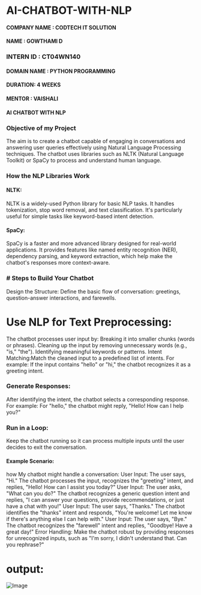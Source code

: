 # AI-CHATBOT-WITH-NLP
#### COMPANY NAME : CODTECH IT SOLUTION
#### NAME : GOWTHAMI D 
### INTERN ID : CT04WN140  
#### DOMAIN NAME : PYTHON PROGRAMMING 
#### DURATION: 4 WEEKS
#### MENTOR : VAISHALI
#### AI CHATBOT WITH NLP
 
### Objective of my Project
The aim is to create a chatbot capable of engaging in conversations and answering user queries effectively using Natural Language Processing techniques. The chatbot uses libraries such as NLTK (Natural Language Toolkit) or SpaCy to process and understand human language.

### How the NLP Libraries Work
#### NLTK:
NLTK is a widely-used Python library for basic NLP tasks. It handles tokenization, stop word removal, and text classification.
It's particularly useful for simple tasks like keyword-based intent detection.

#### SpaCy:
SpaCy is a faster and more advanced library designed for real-world applications.
It provides features like named entity recognition (NER), dependency parsing, and keyword extraction, which help make the chatbot's responses more context-aware.

### # Steps to Build Your Chatbot
Design the Structure:
Define the basic flow of conversation: greetings, question-answer interactions, and farewells.
# Use NLP for Text Preprocessing:
The chatbot processes user input by:
Breaking it into smaller chunks (words or phrases).
Cleaning up the input by removing unnecessary words (e.g., "is," "the").
Identifying meaningful keywords or patterns.
Intent Matching:Match the cleaned input to a predefined list of intents. For example:
If the input contains "hello" or "hi," the chatbot recognizes it as a greeting intent.

### Generate Responses:
After identifying the intent, the chatbot selects a corresponding response. For example:
For "hello," the chatbot might reply, "Hello! How can I help you?"

### Run in a Loop:
Keep the chatbot running so it can process multiple inputs until the user decides to exit the conversation.

#### Example Scenario:
how My chatbot might handle a conversation:
User Input: The user says, "Hi."
The chatbot processes the input, recognizes the "greeting" intent, and replies, "Hello! How can I assist you today?"
User Input: The user asks, "What can you do?"
The chatbot recognizes a generic question intent and replies, "I can answer your questions, provide recommendations, or just have a chat with you!"
User Input: The user says, "Thanks."
The chatbot identifies the "thanks" intent and responds, "You're welcome! Let me know if there's anything else I can help with."
User Input: The user says, "Bye."
The chatbot recognizes the "farewell" intent and replies, "Goodbye! Have a great day!"
Error Handling: Make the chatbot robust by providing responses for unrecognized inputs, such as "I'm sorry, I didn't understand that. Can you rephrase?"
# output:
![Image](https://github.com/user-attachments/assets/cde290c5-d9cb-4017-9384-d7ab4d222dd4)

